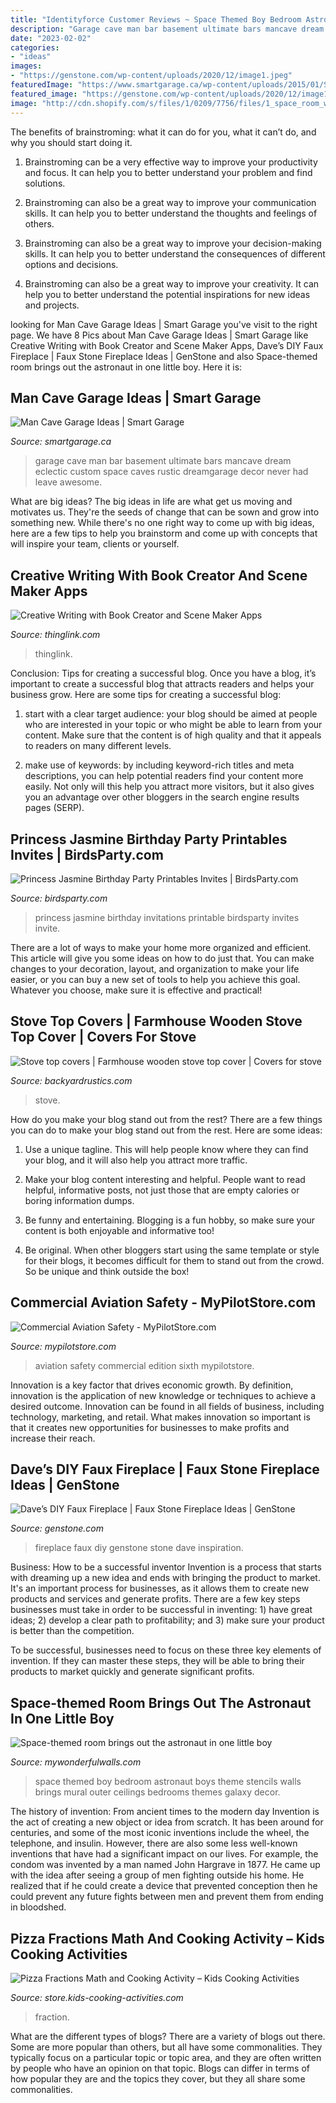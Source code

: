 ```yaml
---
title: "Identityforce Customer Reviews ~ Space Themed Boy Bedroom Astronaut Boys Theme Stencils Walls Brings Mural Outer Ceilings Bedrooms Themes Galaxy Decor"
description: "Garage cave man bar basement ultimate bars mancave dream eclectic custom space caves rustic dreamgarage decor never had leave awesome"
date: "2023-02-02"
categories:
- "ideas"
images:
- "https://genstone.com/wp-content/uploads/2020/12/image1.jpeg"
featuredImage: "https://www.smartgarage.ca/wp-content/uploads/2015/01/Screen-Shot-2015-01-23-at-12.57.19-PM.png"
featured_image: "https://genstone.com/wp-content/uploads/2020/12/image1.jpeg"
image: "http://cdn.shopify.com/s/files/1/0209/7756/files/1_space_room_wall_stencils_large.jpg?5647"
---
```



The benefits of brainstroming: what it can do for you, what it can’t do, and why you should start doing it.
1. Brainstroming can be a very effective way to improve your productivity and focus. It can help you to better understand your problem and find solutions.
2. Brainstroming can also be a great way to improve your communication skills. It can help you to better understand the thoughts and feelings of others.

3. Brainstroming can also be a great way to improve your decision-making skills. It can help you to better understand the consequences of different options and decisions.

4. Brainstroming can also be a great way to improve your creativity. It can help you to better understand the potential inspirations for new ideas and projects.

	

		
looking for Man Cave Garage Ideas | Smart Garage you've visit to the right page. We have 8 Pics about Man Cave Garage Ideas | Smart Garage like Creative Writing with Book Creator and Scene Maker Apps, Dave’s DIY Faux Fireplace | Faux Stone Fireplace Ideas | GenStone and also Space-themed room brings out the astronaut in one little boy. Here it is:
		
    
## Man Cave Garage Ideas | Smart Garage

<img loading=lazy src="https://www.smartgarage.ca/wp-content/uploads/2015/01/Screen-Shot-2015-01-23-at-12.57.19-PM.png" onerror="this.onerror=null;this.src='https://tse3.mm.bing.net/th?id=OIP.eqO39TcRIqthlf_r82jv_wHaEO&amp;pid=15.1';" alt="Man Cave Garage Ideas | Smart Garage">

_Source: smartgarage.ca_

>garage cave man bar basement ultimate bars mancave dream eclectic custom space caves rustic dreamgarage decor never had leave awesome. 

	

What are big ideas?
The big ideas in life are what get us moving and motivates us. They're the seeds of change that can be sown and grow into something new. While there's no one right way to come up with big ideas, here are a few tips to help you brainstorm and come up with concepts that will inspire your team, clients or yourself.

    
## Creative Writing With Book Creator And Scene Maker Apps

<img loading=lazy src="https://cdn.thinglink.me/api/image/590987194932396034/1024/10/scaletowidth/0/0/1/1/false/true?wait=true" onerror="this.onerror=null;this.src='https://tse2.mm.bing.net/th?id=OIP.DTaJWvrcE-WVUg1T_7nayQHaLH&amp;pid=15.1';" alt="Creative Writing with Book Creator and Scene Maker Apps">

_Source: thinglink.com_

>thinglink. 

	

Conclusion: Tips for creating a successful blog.
Once you have a blog, it’s important to create a successful blog that attracts readers and helps your business grow. Here are some tips for creating a successful blog:
1. start with a clear target audience: your blog should be aimed at people who are interested in your topic or who might be able to learn from your content. Make sure that the content is of high quality and that it appeals to readers on many different levels.

2. make use of keywords: by including keyword-rich titles and meta descriptions, you can help potential readers find your content more easily. Not only will this help you attract more visitors, but it also gives you an advantage over other bloggers in the search engine results pages (SERP).


    
## Princess Jasmine Birthday Party Printables Invites | BirdsParty.com

<img loading=lazy src="http://cdn.shopify.com/s/files/1/1644/7575/products/invite-side1_1024x1024.JPG?v=1559290168" onerror="this.onerror=null;this.src='https://tse3.mm.bing.net/th?id=OIP.BMJpt1II7k_uRhyjfFwUYAHaJ4&amp;pid=15.1';" alt="Princess Jasmine Birthday Party Printables Invites | BirdsParty.com">

_Source: birdsparty.com_

>princess jasmine birthday invitations printable birdsparty invites invite. 

	

There are a lot of ways to make your home more organized and efficient. This article will give you some ideas on how to do just that. You can make changes to your decoration, layout, and organization to make your life easier, or you can buy a new set of tools to help you achieve this goal. Whatever you choose, make sure it is effective and practical!

    
## Stove Top Covers | Farmhouse Wooden Stove Top Cover | Covers For Stove

<img loading=lazy src="https://cdn.shopify.com/s/files/1/0277/4967/9201/products/stove_top_cover_4e00eae7-8d4e-4b0c-88fa-97e4bf285470_2400x.jpg?v=1581965748" onerror="this.onerror=null;this.src='https://tse3.mm.bing.net/th?id=OIP.nGw5Mj_XRrolN6484NoVggHaKY&amp;pid=15.1';" alt="Stove top covers | Farmhouse wooden stove top cover | Covers for stove">

_Source: backyardrustics.com_

>stove. 

	

How do you make your blog stand out from the rest?
There are a few things you can do to make your blog stand out from the rest. Here are some ideas: 
1. Use a unique tagline. This will help people know where they can find your blog, and it will also help you attract more traffic.

2. Make your blog content interesting and helpful. People want to read helpful, informative posts, not just those that are empty calories or boring information dumps.

3. Be funny and entertaining. Blogging is a fun hobby, so make sure your content is both enjoyable and informative too!

4. Be original. When other bloggers start using the same template or style for their blogs, it becomes difficult for them to stand out from the crowd. So be unique and think outside the box!


    
## Commercial Aviation Safety - MyPilotStore.com

<img loading=lazy src="http://images.mypilotstore.com/hr/3540-highres.jpg?scale.width=400" onerror="this.onerror=null;this.src='https://tse2.mm.bing.net/th?id=OIP.FPyykzhFXqcSRfOVboC-4wHaJ7&amp;pid=15.1';" alt="Commercial Aviation Safety - MyPilotStore.com">

_Source: mypilotstore.com_

>aviation safety commercial edition sixth mypilotstore. 

	

Innovation is a key factor that drives economic growth. By definition, innovation is the application of new knowledge or techniques to achieve a desired outcome. Innovation can be found in all fields of business, including technology, marketing, and retail. What makes innovation so important is that it creates new opportunities for businesses to make profits and increase their reach.

    
## Dave’s DIY Faux Fireplace | Faux Stone Fireplace Ideas | GenStone

<img loading=lazy src="https://genstone.com/wp-content/uploads/2020/12/image1.jpeg" onerror="this.onerror=null;this.src='https://tse2.mm.bing.net/th?id=OIP.E32DMeKu5WI9bXu4mfokYAHaJ3&amp;pid=15.1';" alt="Dave’s DIY Faux Fireplace | Faux Stone Fireplace Ideas | GenStone">

_Source: genstone.com_

>fireplace faux diy genstone stone dave inspiration. 

	

Business: How to be a successful inventor
Invention is a process that starts with dreaming up a new idea and ends with bringing the product to market. It's an important process for businesses, as it allows them to create new products and services and generate profits.
There are a few key steps businesses must take in order to be successful in inventing: 1) have great ideas; 2) develop a clear path to profitability; and 3) make sure your product is better than the competition.

To be successful, businesses need to focus on these three key elements of invention. If they can master these steps, they will be able to bring their products to market quickly and generate significant profits.

    
## Space-themed Room Brings Out The Astronaut In One Little Boy

<img loading=lazy src="http://cdn.shopify.com/s/files/1/0209/7756/files/1_space_room_wall_stencils_large.jpg?5647" onerror="this.onerror=null;this.src='https://tse2.mm.bing.net/th?id=OIP.fBJwMqj51NWMPzVCHQxzeQAAAA&amp;pid=15.1';" alt="Space-themed room brings out the astronaut in one little boy">

_Source: mywonderfulwalls.com_

>space themed boy bedroom astronaut boys theme stencils walls brings mural outer ceilings bedrooms themes galaxy decor. 

	

The history of invention: From ancient times to the modern day
Invention is the act of creating a new object or idea from scratch. It has been around for centuries, and some of the most iconic inventions include the wheel, the telephone, and insulin. However, there are also some less well-known inventions that have had a significant impact on our lives. For example, the condom was invented by a man named John Hargrave in 1877. He came up with the idea after seeing a group of men fighting outside his home. He realized that if he could create a device that prevented conception then he could prevent any future fights between men and prevent them from ending in bloodshed.

    
## Pizza Fractions Math And Cooking Activity – Kids Cooking Activities

<img loading=lazy src="http://cdn.shopify.com/s/files/1/0854/7316/products/pizzamathtn1_grande.jpg?v=1505229376" onerror="this.onerror=null;this.src='https://tse4.mm.bing.net/th?id=OIP.hbEw1VH2cy7Dh9SuSJvSeAAAAA&amp;pid=15.1';" alt="Pizza Fractions Math and Cooking Activity – Kids Cooking Activities">

_Source: store.kids-cooking-activities.com_

>fraction. 

	

What are the different types of blogs?
There are a variety of blogs out there. Some are more popular than others, but all have some commonalities. They typically focus on a particular topic or topic area, and they are often written by people who have an opinion on that topic. Blogs can differ in terms of how popular they are and the topics they cover, but they all share some commonalities.

